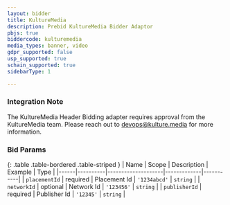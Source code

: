 ```yaml
---
layout: bidder
title: KultureMedia
description: Prebid KultureMedia Bidder Adaptor
pbjs: true
biddercode: kulturemedia
media_types: banner, video
gdpr_supported: false
usp_supported: true
schain_supported: true
sidebarType: 1

---
```


### Integration Note

The KultureMedia Header Bidding adapter requires approval from the KultureMedia team. Please reach out to  <devops@kulture.media> for more information.

### Bid Params

{: .table .table-bordered .table-striped }
| Name | Scope    | Description        | Example     | Type      |
|------|----------|--------------------|-------------|-----------|
| `placementId` | required | Placement Id | `'1234abcd'` | `string`  |
| `networkId` | optional | Network Id       | `'123456'`     | `string` |
| `publisherId` | required | Publisher Id       | `'12345'`     | `string` |
